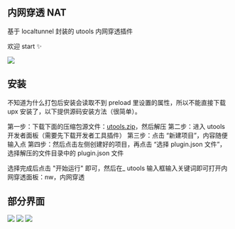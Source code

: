 ## 内网穿透 NAT

基于 localtunnel 封装的 utools 内网穿透插件

欢迎 start ✨

![](https://cdn.jsdelivr.net/gh/lblblong/image-bed@main/1627284934657-QQ截图20210726144102.png)

## 安装

不知道为什么打包后安装会读取不到 preload 里设置的属性，所以不能直接下载 upx 安装了，以下提供源码安装方法（很简单）。

第一步：下载下面的压缩包源文件：[utools.zip](https://github.com/lblblong/nat-utools/releases/download/v1.2.2/utools.zip)，然后解压
第二步：进入 utools 开发者面板（需要先下载开发者工具插件）
第三步：点击 “新建项目”，内容随便输入点
第四步：然后点击左侧创建好的项目，再点击 “选择 plugin.json 文件”，选择解压的文件目录中的 plugin.json 文件

选择完成后点击 "开始运行" 即可，然后在_ utools 输入框输入关键词即可打开内网穿透面板：nw，内网穿透

## 部分界面

![](https://cdn.jsdelivr.net/gh/lblblong/image-bed@main/1627284934657-QQ截图20210726144102.png)
![](https://cdn.jsdelivr.net/gh/lblblong/image-bed@main/1627284982765-QQ截图20210726144111.png)
![](https://cdn.jsdelivr.net/gh/lblblong/image-bed@main/1627284993059-QQ截图20210726144126.png)
